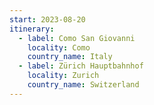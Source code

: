 ```yaml
---
start: 2023-08-20
itinerary:
  - label: Como San Giovanni
    locality: Como
    country_name: Italy
  - label: Zürich Hauptbahnhof
    locality: Zurich
    country_name: Switzerland
---
```

